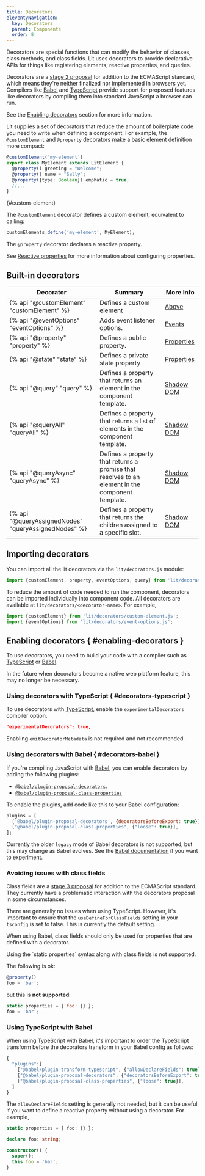 ```yaml
---
title: Decorators
eleventyNavigation:
  key: Decorators
  parent: Components
  order: 8
---
```


Decorators are special functions that can modify the behavior of classes, class methods, and class fields. Lit uses decorators to provide declarative APIs for things like registering elements, reactive properties, and queries.

Decorators are a [stage 2 proposal](https://github.com/tc39/proposal-decorators) for addition to the ECMAScript standard, which means they're neither finalized nor implemented in browsers yet. Compilers like [Babel](https://babeljs.io/) and [TypeScript](https://www.typescriptlang.org/) provide support for proposed features like decorators by compiling them into standard JavaScript a browser can run.

See the [Enabling decorators](#enabling-decorators) section for more information.

Lit supplies a set of decorators that reduce the amount of boilerplate code you need to write when defining a component. For example, the `@customElement` and `@property` decorators make a basic element definition more compact:

```ts
@customElement('my-element')
export class MyElement extends LitElement {
  @property() greeting = "Welcome";
  @property() name = "Sally";
  @property({type: Boolean}) emphatic = true;
  //...
}
```
{#custom-element}

The `@customElement` decorator defines a custom element, equivalent to calling:

```js
customElements.define('my-element', MyElement);
```

The `@property` decorator declares a reactive property.

See [Reactive properties](/docs/components/properties) for more information about configuring properties.

## Built-in decorators

| Decorator | Summary | More Info |
|-----------|---------|--------------|
| {% api "@customElement" "customElement" %} | Defines a custom element | [Above](#custom-element) |
| {% api "@eventOptions" "eventOptions" %} | Adds event listener options. | [Events](/docs/components/events#event-options-decorator) |
| {% api "@property" "property" %} | Defines a public property. | [Properties](/docs/components/properties#declare-with-decorators) |
| {% api "@state" "state" %} | Defines a private state property | [Properties](/docs/components/properties#declare-with-decorators) |
| {% api "@query" "query" %} | Defines a property that returns an element in the component template. | [Shadow DOM](/docs/components/shadow-dom#query) |
| {% api "@queryAll" "queryAll" %} | Defines a property that returns a list of elements in the component template. | [Shadow DOM](/docs/components/shadow-dom#query-all) |
| {% api "@queryAsync" "queryAsync" %} | Defines a property that returns a promise that resolves to an element in the component template. | [Shadow DOM](/docs/components/shadow-dom#query-async) |
| {% api "@queryAssignedNodes" "queryAssignedNodes" %} | Defines a property that returns the children assigned to a specific slot. | [Shadow DOM](/docs/components/shadow-dom#query-assigned-nodes) |

## Importing decorators

You can import all the lit decorators via the `lit/decorators.js` module:

```js
import {customElement, property, eventOptions, query} from 'lit/decorators.js';
```

To reduce the amount of code needed to run the component, decorators can be imported individually into component code. All decorators are available at `lit/decorators/<decorator-name>`. For example,

```js
import {customElement} from 'lit/decorators/custom-element.js';
import {eventOptions} from 'lit/decorators/event-options.js';
```

## Enabling decorators { #enabling-decorators }

To use decorators, you need to build your code with a compiler such as [TypeScript](#decorators-typescript) or [Babel](#decorators-babel).

In the future when decorators become a native web platform feature, this may no longer be necessary.

### Using decorators with TypeScript { #decorators-typescript }

To use decorators with [TypeScript](https://www.typescriptlang.org/docs/handbook/decorators.html), enable the `experimentalDecorators` compiler option.

```json
"experimentalDecorators": true,
```

Enabling `emitDecoratorMetadata` is not required and not recommended.

### Using decorators with Babel  { #decorators-babel }

If you're compiling JavaScript with [Babel](https://babeljs.io/docs/en/), you can enable decorators by adding the following plugins:

*   [`@babel/plugin-proposal-decorators`](https://babeljs.io/docs/en/babel-plugin-proposal-decorators).
*   [`@babel/plugin-proposal-class-properties`](https://babeljs.io/docs/en/babel-plugin-proposal-class-properties)

To enable the plugins, add code like this to your Babel configuration:

```js
plugins = [
  ['@babel/plugin-proposal-decorators', {decoratorsBeforeExport: true}],
  ["@babel/plugin-proposal-class-properties", {"loose": true}],
];
```

<div class="alert alert-info">

Currently the older `legacy` mode of Babel decorators is not supported, but this may change as Babel evolves. See the [Babel documentation](https://babeljs.io/docs/en/babel-plugin-proposal-decorators#legacy) if you want to experiment.

</div>

### Avoiding issues with class fields

Class fields are a [stage 3 proposal](https://github.com/tc39/proposal-decorators) for addition to the ECMAScript standard. They currently have a problematic interaction with the decorators proposal in some circumstances.

There are generally no issues when using TypeScript. However, it's important to ensure that the `useDefineForClassFields` setting in your `tsconfig` is set to false. This is currently the default setting.

When using Babel, class fields should only be used for properties that are defined with a decorator.

<div class="alert alert-info">
Using the `static properties` syntax along with class fields is not supported.
</div>

The following is ok:

```js
@property()
foo = 'bar';
```

but this is **not supported**:

```js
static properties = { foo: {} };
foo = 'bar';
```

### Using TypeScript with Babel

When using TypeScript with Babel, it's important to order the TypeScript transform before the decorators transform in your Babel config as follows:

```js
{
  "plugins":[
    ["@babel/plugin-transform-typescript", {"allowDeclareFields": true}],
    ["@babel/plugin-proposal-decorators", {"decoratorsBeforeExport": true}],
    ["@babel/plugin-proposal-class-properties", {"loose": true}],
  ]
}
```

The `allowDeclareFields` setting is generally not needed, but it can be useful if you want to define a reactive property without using a decorator. For example,

```ts
static properties = { foo: {} };

declare foo: string;

constructor() {
  super();
  this.foo = 'bar';
}
```
